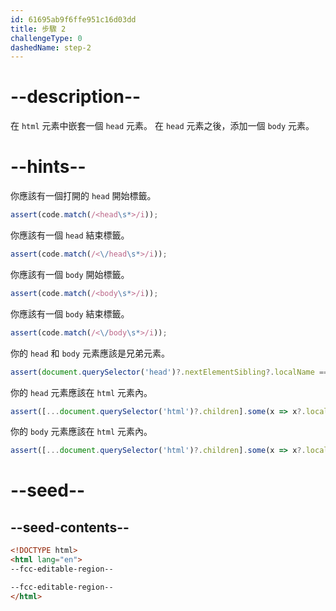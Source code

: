 ```yaml
---
id: 61695ab9f6ffe951c16d03dd
title: 步驟 2
challengeType: 0
dashedName: step-2
---
```


# --description--

在 `html` 元素中嵌套一個 `head` 元素。 在 `head` 元素之後，添加一個 `body` 元素。

# --hints--

你應該有一個打開的 `head` 開始標籤。

```js
assert(code.match(/<head\s*>/i));
```

你應該有一個 `head` 結束標籤。

```js
assert(code.match(/<\/head\s*>/i));
```

你應該有一個 `body` 開始標籤。

```js
assert(code.match(/<body\s*>/i));
```

你應該有一個 `body` 結束標籤。

```js
assert(code.match(/<\/body\s*>/i));
```

你的 `head` 和 `body` 元素應該是兄弟元素。

```js
assert(document.querySelector('head')?.nextElementSibling?.localName === 'body');
```

你的 `head` 元素應該在 `html` 元素內。

```js
assert([...document.querySelector('html')?.children].some(x => x?.localName === 'head'));
```

你的 `body` 元素應該在 `html` 元素內。

```js
assert([...document.querySelector('html')?.children].some(x => x?.localName === 'body'));
```

# --seed--

## --seed-contents--

```html
<!DOCTYPE html>
<html lang="en">
--fcc-editable-region--

--fcc-editable-region--
</html>
```
